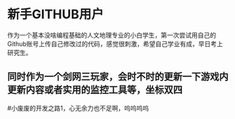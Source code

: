 # 新手GITHUB用户
作为一个基本没啥编程基础的人文地理专业的小白学生，第一次尝试用自己的Github账号上传自己修改过的代码，感觉很刺激，希望自己学业有成，早日考上研究生。
## 同时作为一个剑网三玩家，会时不时的更新一下游戏内更新内容或者实用的监控工具等，坐标双四
#小废废的开发之路1，心无余力也不足啊，呜呜呜呜
